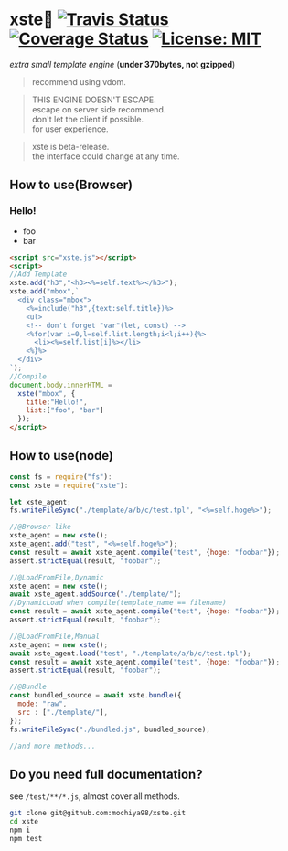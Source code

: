 # xste:custard: [![Travis Status](https://travis-ci.org/mochiya98/xste.svg?branch=master)](https://travis-ci.org/mochiya98/xste) [![Coverage Status](https://coveralls.io/repos/github/mochiya98/xste/badge.svg?branch=master)](https://coveralls.io/github/mochiya98/xste?branch=master) [![License: MIT](https://img.shields.io/badge/License-MIT-yellow.svg)](https://opensource.org/licenses/MIT)  
_extra small template engine_ (**under 370bytes, not gzipped**)
> recommend using vdom.

> THIS ENGINE DOESN'T ESCAPE.  
> escape on server side recommend.  
> don't let the client if possible.  
> for user experience.

> xste is beta-release.  
> the interface could change at any time.
## How to use(Browser)
### Hello!
- foo
- bar
```html
<script src="xste.js"></script>
<script>
//Add Template
xste.add("h3","<h3><%=self.text%></h3>");
xste.add("mbox",`
  <div class="mbox">
    <%=include("h3",{text:self.title})%>
    <ul>
    <!-- don't forget "var"(let, const) -->
    <%for(var i=0,l=self.list.length;i<l;i++){%>
      <li><%=self.list[i]%></li>
    <%}%>
  </div>
`);
//Compile
document.body.innerHTML =
  xste("mbox", {
    title:"Hello!",
    list:["foo", "bar"]
  });
</script>
```
## How to use(node)
```javascript
const fs = require("fs"):
const xste = require("xste"):

let xste_agent;
fs.writeFileSync("./template/a/b/c/test.tpl", "<%=self.hoge%>");

//@Browser-like
xste_agent = new xste();
xste_agent.add("test", "<%=self.hoge%>");
const result = await xste_agent.compile("test", {hoge: "foobar"});
assert.strictEqual(result, "foobar");

//@LoadFromFile,Dynamic
xste_agent = new xste();
await xste_agent.addSource("./template/");
//DynamicLoad when compile(template_name == filename)
const result = await xste_agent.compile("test", {hoge: "foobar"});
assert.strictEqual(result, "foobar");

//@LoadFromFile,Manual
xste_agent = new xste();
await xste_agent.load("test", "./template/a/b/c/test.tpl");
const result = await xste_agent.compile("test", {hoge: "foobar"});
assert.strictEqual(result, "foobar");

//@Bundle
const bundled_source = await xste.bundle({
  mode: "raw",
  src : ["./template/"],
});
fs.writeFileSync("./bundled.js", bundled_source);

//and more methods...
```
## Do you need full documentation?
see `/test/**/*.js`, almost cover all methods.
```sh
git clone git@github.com:mochiya98/xste.git
cd xste
npm i
npm test
```
